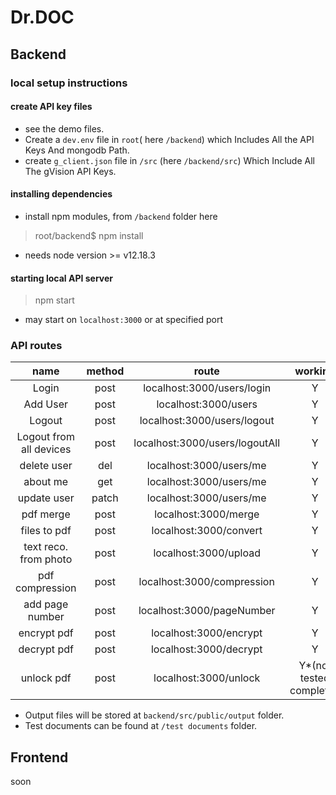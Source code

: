 # Dr.DOC

## Backend

### local setup  instructions

#### create API key files

* see the demo files.
* Create a `dev.env` file in `root`( here `/backend`) which Includes All the API Keys And mongodb Path.
* create `g_client.json` file in `/src` (here `/backend/src`) Which Include All The gVision API Keys.

#### installing dependencies

* install npm modules, from `/backend` folder here
> root/backend$ npm install
* needs node version >= v12.18.3

#### starting local API server

> npm start
* may start on `localhost:3000` or at specified port

### API routes

| name | method | route | working | 
| :---: | :---: | :---: | :---: |
| Login | post | localhost:3000/users/login | Y |
| Add User | post | localhost:3000/users | Y |
| Logout | post | localhost:3000/users/logout | Y |
| Logout from all devices | post | localhost:3000/users/logoutAll | Y |
| delete user | del | localhost:3000/users/me | Y |
| about me | get | localhost:3000/users/me | Y |
| update user | patch | localhost:3000/users/me | Y |
| pdf merge | post | localhost:3000/merge | Y |
| files to pdf | post | localhost:3000/convert | Y |
| text reco. from photo | post | localhost:3000/upload | Y |
| pdf compression | post | localhost:3000/compression | Y |
| add page number | post | localhost:3000/pageNumber | Y |
| encrypt pdf | post | localhost:3000/encrypt | Y |
| decrypt pdf | post | localhost:3000/decrypt | Y |
| unlock pdf | post | localhost:3000/unlock | Y*(not tested completly) |

* Output files will be stored at `backend/src/public/output` folder.
* Test documents can be found at `/test documents` folder.


## Frontend

soon
